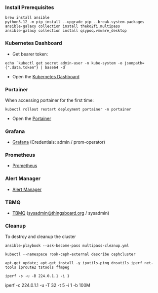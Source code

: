 ### Install Prerequisites

```
brew install ansible
python3.12 -m pip install --upgrade pip --break-system-packages
ansible-galaxy collection install theko2fi.multipass
ansible-galaxy collection install qsypoq.vmware_desktop
```

### Kubernetes Dashboard

* Get bearer token:

```
echo `kubectl get secret admin-user -n kube-system -o jsonpath={".data.token"} | base64 -d`
```

* Open the [Kubernetes Dashboard](https://dashboard.local)

### Portainer

When accessing portainer for the first time:

```
kubectl rollout restart deployment portainer -n portainer
```

* Open the [Portainer](https://portainer.local)

### Grafana

* [Grafana](https://grafana.local) (Credentials: admin / prom-operator)

### Prometheus

* [Prometheus](https://prometheus.local)


### Alert Manager

* [Alert Manager](https://alertmanager.local)


### TBMQ

 * [TBMQ](http://tbmq.local) (sysadmin@thingsboard.org / sysadmin)

### Cleanup 

To destroy and cleanup the cluster

```
ansible-playbook --ask-become-pass multipass-cleanup.yml 
```

```
kubectl --namespace rook-ceph-external describe cephcluster
```

```
apt-get update; apt-get install -y iputils-ping dnsutils iperf net-tools iproute2 tstools ffmpeg
```

```
iperf -s -u -B 224.0.1.1 -i 1

```
iperf -c 224.0.1.1 -u -T 32 -t 5 -i 1 -b 100M
```

